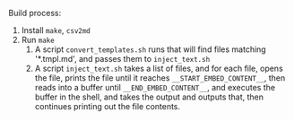 Build process:

1. Install `make`, `csv2md`
2. Run `make`
   1. A script `convert_templates.sh` runs that will find files matching '\*.tmpl.md', and passes them to `inject_text.sh`
   2. A script `inject_text.sh` takes a list of files, and for each file, opens the file,
      prints the file until it reaches `__START_EMBED_CONTENT__`, then reads into a buffer until `__END_EMBED_CONTENT__`, and executes the buffer in the shell, and takes the output and outputs that, then continues printing out the file contents.

